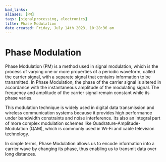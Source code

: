 ```yaml
---
bad_links: 
aliases: [PM]
tags: [signalprocessing, electronics]
title: Phase Modulation
date created: Friday, July 14th 2023, 10:28:36 am
---
```

# Phase Modulation

Phase Modulation (PM) is a method used in signal modulation, which is the process of varying one or more properties of a periodic waveform, called the carrier signal, with a separate signal that contains information to be transmitted. In Phase Modulation, the phase of the carrier signal is altered in accordance with the instantaneous amplitude of the modulating signal. The frequency and amplitude of the carrier signal remain constant while its phase varies.

This modulation technique is widely used in digital data transmission and wireless communication systems because it provides high performance under bandwidth constraints and noise interference. Its also an integral part of more complex modulation schemes like Quadrature-Amplitude-Modulation (QAM), which is commonly used in Wi-Fi and cable television technology.

In simple terms, Phase Modulation allows us to encode information into a carrier wave by changing its phase, thus enabling us to transmit data over long distances.
